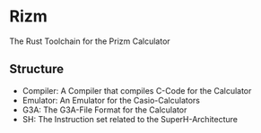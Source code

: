 # Rizm
The Rust Toolchain for the Prizm Calculator

## Structure
* Compiler: A Compiler that compiles C-Code for the Calculator
* Emulator: An Emulator for the Casio-Calculators
* G3A: The G3A-File Format for the Calculator
* SH: The Instruction set related to the SuperH-Architecture
